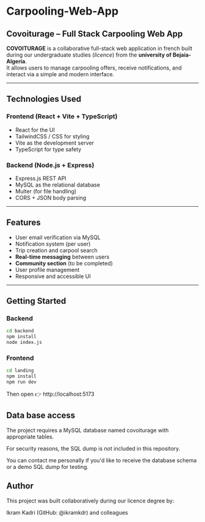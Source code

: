 # Carpooling-Web-App
## Covoiturage – Full Stack Carpooling Web App

**COVOITURAGE** is a collaborative full-stack web application in french built during our undergraduate studies (*licence*) from the **university of Bejaia-Algeria**.  
It allows users to manage carpooling offers, receive notifications, and interact via a simple and modern interface.

---

##  Technologies Used

###  Frontend (React + Vite + TypeScript)
-  React for the UI
-  TailwindCSS / CSS for styling
-  Vite as the development server
-  TypeScript for type safety

###  Backend (Node.js + Express)
-  Express.js REST API
-  MySQL as the relational database
-  Multer (for file handling)
-  CORS + JSON body parsing

---


##  Features

-  User email verification via MySQL
-  Notification system (per user)
-  Trip creation and carpool search
-  **Real-time messaging** between users
-  **Community section** (to be completed)
-  User profile management
-  Responsive and accessible UI

---

##  Getting Started

###  Backend
```bash
cd backend
npm install
node index.js
```
###  Frontend

```bash
cd landing
npm install
npm run dev

```
Then open 👉 http://localhost:5173

## Data base access

The project requires a MySQL database named covoiturage with appropriate tables.

 For security reasons, the SQL dump is not included in this repository.

 You can contact me personally if you'd like to receive the database schema or a demo SQL dump for testing.


## Author
This project was built collaboratively during our licence degree by:

Ikram Kadri (GitHub: @ikramkdr) and colleagues

